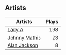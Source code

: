 ## Artists
Artists | Plays 
----- | -----: 
[Lady A](/artists/lady-a-33498) | 198
[Johnny Mathis](/artists/johnny-mathis-14581) | 23
[Alan Jackson](/artists/alan-jackson-69978) | 8

